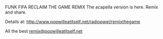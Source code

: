 FUNK FIFA RECLAIM THE GAME REMIX
The acapella version is here. Remix and share.

Details at:
http://www.popwilleatitself.net/radiopwei/remixthegame

All the best
remix@popwilleatitself.net
